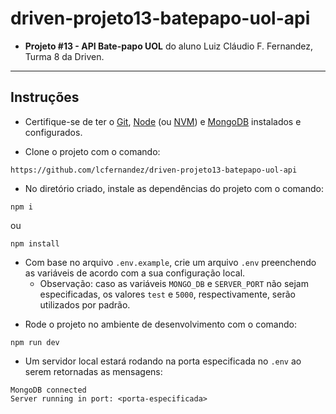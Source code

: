 # driven-projeto13-batepapo-uol-api

* **Projeto #13 - API Bate-papo UOL** do aluno Luiz Cláudio F. Fernandez, Turma 8 da Driven.

---

## Instruções

* Certifique-se de ter o [Git](https://git-scm.com/), [Node](https://nodejs.org/en/) (ou [NVM](https://github.com/nvm-sh/nvm)) e [MongoDB](https://www.mongodb.com/docs/manual/installation/) instalados e configurados.

* Clone o projeto com o comando:

```
https://github.com/lcfernandez/driven-projeto13-batepapo-uol-api
```

* No diretório criado, instale as dependências do projeto com o comando:

```
npm i
```

ou

```
npm install
```

- Com base no arquivo `.env.example`, crie um arquivo `.env` preenchendo as variáveis de acordo com a sua configuração local.
    - Observação: caso as variáveis `MONGO_DB` e `SERVER_PORT` não sejam especificadas, os valores `test` e `5000`, respectivamente, serão utilizados por padrão.

* Rode o projeto no ambiente de desenvolvimento com o comando:

```
npm run dev
```

* Um servidor local estará rodando na porta especificada no `.env` ao serem retornadas as mensagens:

```
MongoDB connected
Server running in port: <porta-especificada>
```